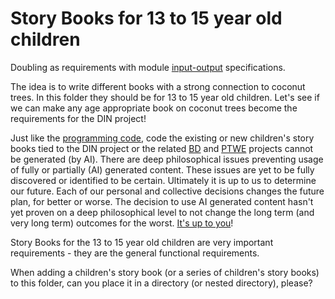 # Story Books for 13 to 15 year old children

Doubling as requirements with module [input-output](https://github.com/beyond-decentralized/AIRroot/issues/4) specifications.

The idea is to write different books with a strong connection to coconut trees.  In this folder they should be for 13 to 15 year old children.  Let's see if we can make any age appropriate book on coconut trees become the requirements for the DIN project!

Just like the <a href="../../../../issues/1">programming code</a>, code the existing or new children's story books tied to the DIN project or the related [BD](https://github.com/beyond-decentralized) and [PTWE](https://github.com/Past-The-War-Earth/) projects cannot be generated (by AI).  There are deep philosophical issues preventing usage of fully or partially (AI) generated content.  These issues are yet to be fully discovered or identified to be certain.  Ultimately it is up to us to determine our future.  Each of our personal and collective decisions changes the future plan, for better or worse.  The decision to use AI generated content hasn't yet proven on a deep philosophical level to not change the long term (and very long term) outcomes for the worst.  <a href="https://www.youtube.com/watch?v=le1QF3uoQNg">It's up to you</a>!

Story Books for the 13 to 15 year old children are very important requirements - they are the general functional requirements.

When adding a children's story book (or a series of children's story books) to this folder, can you place it in a directory (or nested directory), please?

